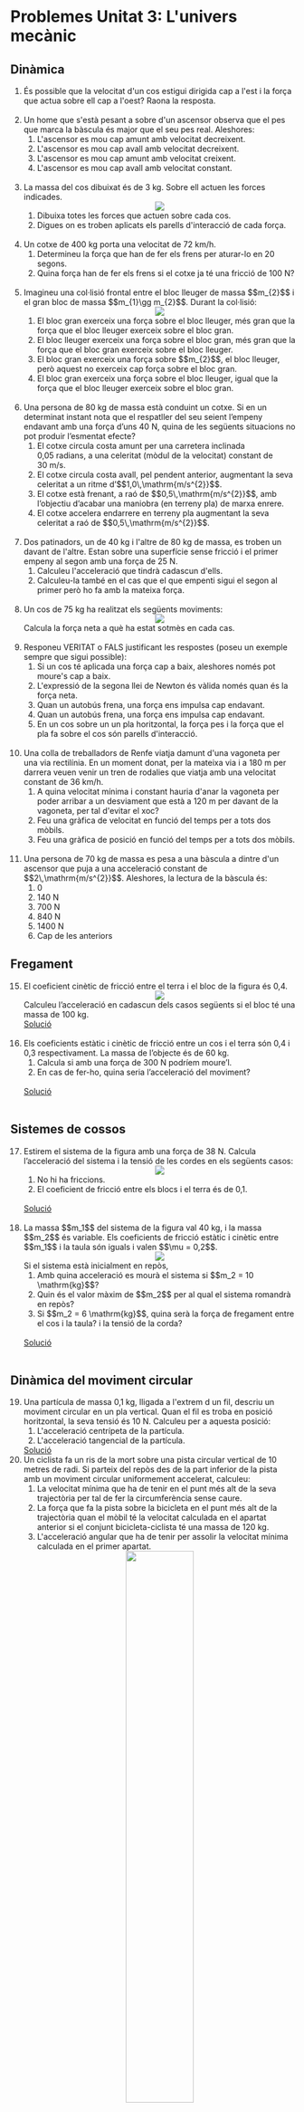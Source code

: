 
# Problemes Unitat 3: L'univers mecànic

## Dinàmica
<ol>
<li>És possible que la velocitat d'un cos estigui dirigida cap a l'est i la força que actua sobre ell cap a l'oest? Raona la resposta.
</li>
<br>
<li>Un home que s'està pesant a sobre d'un ascensor observa que el pes que marca la bàscula és major que el seu pes real. Aleshores: 
<ol>
<li>L'ascensor es mou cap amunt amb velocitat decreixent. </li>

<li>L'ascensor es mou cap avall amb velocitat decreixent. </li>

<li> L'ascensor es mou cap amunt amb velocitat creixent. </li>

<li>L'ascensor es mou cap avall amb velocitat constant. </li>
</ol>
</li>
<br> 
<li>La massa del cos dibuixat és de 3 kg. Sobre ell actuen les forces indicades.
    <div align="middle">
    <img src="img_prob/2a_ley.png">
    </div>
    <ol>
        <li>Dibuixa totes les forces que actuen sobre cada cos.  </li>
        <li>Digues on es troben aplicats els parells d'interacció de cada força. </li>
    </ol>
</li>
<br>
<li>Un cotxe de 400 kg porta una velocitat de 72 km/h.
    <ol>
        <li>Determineu la força que han de fer els frens per aturar-lo en 20 segons.  </li>
        <li>Quina força han de fer els frens si el cotxe ja té una fricció de 100 N? </li>
    </ol>
</li>
<br>
<li>Imagineu una col·lisió frontal entre el bloc lleuger de massa $$m_{2}$$ i el gran bloc de massa $$m_{1}\gg m_{2}$$. Durant la col·lisió:
    <div align="middle">
    <img src="img_prob/3a_ley_2.png">
    </div>
    <ol>
        <li>El bloc gran exerceix una força sobre el bloc lleuger, més gran que la força que el bloc lleuger exerceix sobre el bloc gran. </li>
        <li>El bloc lleuger exerceix una força sobre el bloc gran, més gran que la força que el bloc gran exerceix sobre el bloc lleuger. </li>
        <li>El bloc gran exerceix una força sobre $$m_{2}$$, el bloc lleuger, però aquest no exerceix cap força sobre el bloc gran. </li>
        <li>El bloc gran exerceix una força sobre el bloc lleuger, igual que la força que el bloc lleuger exerceix sobre el bloc gran.  </li>
    </ol>
</li>
<br>
<li>Una persona de 80 kg de massa està conduint un cotxe. Si en un determinat instant nota que el respatller del seu seient l’empeny endavant amb una força d’uns 40 N, quina de les següents situacions no pot produir l’esmentat efecte?
    <ol>
        <li>El cotxe circula costa amunt per una carretera inclinada 0,05 radians, a una celeritat (mòdul de la velocitat) constant de 30 m/s. </li>
        <li>El cotxe circula costa avall, pel pendent anterior, augmentant la seva celeritat a un ritme d’$$1,0\,\mathrm{m/s^{2}}$$.  </li>
        <li>El cotxe està frenant, a raó de $$0,5\,\mathrm{m/s^{2}}$$, amb l’objectiu d’acabar una maniobra (en terreny pla) de marxa enrere.</li>
        <li>El cotxe accelera endarrere en terreny pla augmentant la seva celeritat a raó de $$0,5\,\mathrm{m/s^{2}}$$. </li>
    </ol>
</li>
<br>
<li>Dos patinadors, un de 40 kg i l'altre de 80 kg de massa, es troben un davant de l'altre. Estan sobre una superfície sense fricció i el primer empeny al segon amb una força de 25 N.
    <ol>
        <li>Calculeu l'acceleració que tindrà cadascun d'ells.</li>
        <li>Calculeu-la també en el cas que el que empenti sigui el segon al primer però ho fa amb la mateixa força.</li>
</ol>
</li>
<br>
<li>Un cos de 75 kg ha realitzat els següents moviments:
        <div align="middle">
        <img src="img_prob/velocidades_2.png">
        </div>
        Calcula la força neta a què ha estat sotmès en cada cas.
</li>
<br>
<li>Responeu VERITAT o FALS justificant les respostes (poseu un exemple sempre que sigui possible):
    <ol>
        <li>Si un cos té aplicada una força cap a baix, aleshores només pot moure's cap a baix. </li>
        <li>L'expressió de la segona llei de Newton és vàlida només quan és la força neta.</li>
        <li>Quan un autobús frena, una força ens impulsa cap endavant.</li>
        <li>Quan un autobús frena, una força ens impulsa cap endavant.</li>
        <li>En un cos sobre un un pla horitzontal, la força pes i la força que el pla fa sobre el cos són parells d'interacció.</li>
    </ol>
</li>
<br>
<li>Una colla de treballadors de Renfe viatja damunt d'una vagoneta per una via rectilínia. En un moment donat, per la mateixa via i a 180 m per darrera veuen venir un tren de rodalies que viatja amb una velocitat constant de 36 km/h. 
    <ol>
        <li>A quina velocitat mínima i constant hauria d'anar la vagoneta per poder arribar a un desviament que està a 120 m per davant de la vagoneta, per tal d'evitar el xoc? </li>
        <li>Feu una gràfica de velocitat en funció del temps per a tots dos mòbils.</li> 
        <li>Feu una gràfica de posició en funció del temps per a tots dos mòbils. </li>
    </ol>
</li>
<br>
<li>Una persona de 70 kg de massa es pesa a una bàscula a dintre d'un ascensor que puja a una acceleració constant de $$2\,\mathrm{m/s^{2}}$$. Aleshores, la lectura de la bàscula és: 
    <ol>
        <li>0</li>
        <li>140 N</li>
        <li>700 N</li>
        <li>840 N</li>
        <li>1400 N</li>
        <li>Cap de les anteriors</li>
    </ol>
</li>

</ol>

## Fregament

<ol start="15">
<li>El coeficient cinètic de fricció entre el terra i el bloc de la figura és 0,4.
        <div align="middle">
        <img src="img_prob/freg_3cossos.png">
        </div>
    Calculeu l’acceleració en cadascun dels casos següents si el bloc té una massa
de 100 kg.<br><a href="sol/prob315.pdf">Solució</a><br><br></li>


<li>Els coeficients estàtic i cinètic de fricció entre un cos i el terra són 0,4 i 0,3
respectivament. La massa de l’objecte és de 60 kg.
    <ol>
    <li>Calcula si amb una força de 300 N podríem moure’l.</li>
    <li>En cas de fer-ho, quina seria l’acceleració del moviment?</li>
    </ol>
    <br><a href="sol/prob316.pdf">Solució</a><br><br></li>
</ol>

## Sistemes de cossos

<ol start="17">
<li>Estirem el sistema de la figura amb una força de 38 N. Calcula l’acceleració del
sistema i la tensió de les cordes en els següents casos:
        <div align="middle">
        <img src="img_prob/fils_3cossos.png">
        </div>
   <ol>
   <li>No hi ha friccions.</li>
   <li>El coeficient de fricció entre els blocs i el terra és de 0,1.</li>
   </ol>
   <br><a href="sol/prob317.pdf">Solució</a><br><br>
</li>

<li>La massa $$m_1$$ del sistema de la figura val 40 kg, i la massa $$m_2$$ és
variable. Els coeficients de fricció estàtic i cinètic entre $$m_1$$ i la taula són iguals i valen $$\mu = 0,2$$.
        <div align="middle">
        <img src="img_prob/politja_2cossos.png">
        </div>
        Si el sistema està inicialment en repòs,
        <ol>
        <li>Amb quina acceleració es mourà el sistema si $$m_2 = 10 \mathrm{kg}$$?</li>
        <li>Quin és el valor màxim de $$m_2$$ per al qual el sistema romandrà en repòs?</li>
        <li>Si $$m_2 = 6 \mathrm{kg}$$, quina serà la força de fregament entre el cos i la taula? i la tensió de la corda?</li>
        </ol>
        <br><a href="sol/prob318.pdf">Solució</a><br><br></li>
</ol>


## Dinàmica del moviment circular

<ol start="19">
<li>Una partícula de massa 0,1 kg, lligada a l'extrem d un fil, descriu un moviment circular en un pla vertical. Quan el fil es troba en posició horitzontal, la seva tensió és 10 N. Calculeu per a aquesta posició: 
<ol>
<li>L'acceleració centrípeta de la partícula. </li>
<li>L'acceleració tangencial de la partícula.</li>
</ol>
<a href="sol/prob319.pdf">Solució</a>
</li>

<li>Un ciclista fa un ris de la mort sobre una pista circular vertical de 10 metres de radi. Si parteix del repòs des de la part inferior de la pista amb un moviment circular uniformement accelerat, calculeu: 
<ol>
<li>La velocitat mínima que ha de tenir en el punt més alt de la seva trajectòria per tal de fer la circumferència sense caure. </li>
<li>La força que fa la pista sobre la bicicleta en el punt més alt de la trajectòria quan el mòbil té la velocitat calculada en el apartat anterior si el conjunt bicicleta-ciclista té una massa de 120 kg. </li>
<li>L'acceleració angular que ha de tenir per assolir la velocitat mínima calculada en el primer apartat.</li>
</ol>
        <div align="middle">
        <img src="img_prob/loop.png" width="50%">
        </div>
</li>

<li>En la pel·lícula dels Simpson, Homer intenta fer el ris de la mort dintre d'una esfera de metall amb una moto (veure imatges). Després de dos intents fallits ho aconsegueix accelerant a la tercera oportunitat. Si l'esfera té un diàmetre de 6 metres i Homer parteix del repòs amb un moviment circular uniformement accelerat, calculeu: 
<ol>
<li>La velocitat mínima que ha de tenir en el punt més alt de la seva trajectòria per tal de fer la circumferència sense caure. </li>
<li>La força que fa l'esfera sobre la moto en el punt més alt de la trajectòria quan el mòbil té la velocitat calculada en el apartat (a), sabent que el conjunt moto-Homer té una massa de 400 kg. </li>
<li>L'acceleració angular que ha de tenir per assolir la velocitat mínima calculada en el primer apartat.</li>
<a href="sol/prob321.pdf">Solució</a>
</ol>
        <div align="middle">
        <img src="img_prob/simpson1.png" width="50%">
        <img src="img_prob/simpson2.png" width="50%">
        </div>
</li>

<li>Una cabina cilíndrica gira respecte el seu eix amb una velocitat de 5 rad/s. En contacte amb la paret interior hi ha un cos que gira solidàriament amb la cabina. El coeficient de fregament estàtic entre la paret i el cos val 0,2. Quin és el radi de la cabina?</li>
<a href="sol/prob322.pdf">Solució</a>
        <div align="middle">
        <img src="img_prob/cabina.png" width="50%">
        </div>
</ol>

## Força elàstica

<ol start="23">
<li>La constant elàstica $$k$$ d'una molla de longitud 12,7 cm ha estat mesurada penjant-hi dues masses de 50 g i 100 g, respectivament; les longituds que ha assolit la molla han estat 14,8 cm i 16,9 cm, respactivament.
<ol>
<li>Quin és el valor de $$k$$ en unitats de l'SI?</li>
<li>Quin és l'allargament que experimenta la molla quan hi pengem un cos de 60 g?</li>
<li>Si hi pengem un cos i la molla s'allarga una longitud de 3,9 cm, quina és la massa del cos?</li>
</ol>
    R: 23,3 N/m; 2,5 cm; 93g.<br><br>
</li>
<a href="sol/prob323.pdf">Solució</a><br><br>

<li>La longitud d'una molla és de 20 cm quan l'estirem amb una força de 40 N, i de 25 cm quan la força és de 60 N. Calculeu:
<ol>
    <li>La longitud de la molla quan no hi actuacap força.</li>
    <li>la constant elàstica.</li>
</ol>
    R: 10 cm i 400 N/m <br><br>
</li>
<a href="sol/prob324.pdf">Solució</a><br><br>

<li>Una molla de constant recuperadora $$k=50\,\mathrm{N/m}$$ i longitud natural $$l=2\,\mathrm{m}$$ està lligada al sostre d'un ascensor. Si pengem de l'extrem lliure de la molla un cos de massa $$m=3\,\mathrm{kg}$$, quina serà la longitud de la molla quan:
<ol>
    <li>L'ascensor pugi amb una acceleració igual $$a=2\,\mathrm{m/s^2}$$ en el sentit del moviment?</li>
    <li>L'ascensor pugi a una velocitat constant?</li>
</ol>
    R: 2,71 m i 2,59 m.<br><br>
</li>
<a href="sol/prob325.pdf">Solució</a><br><br>
</ol>

## Quantitat de moviment

<ol start="26">
<li>Una persona, la massa de la qual és de 60 kg, es troba en mig d'un llac glaçat, sense fricció. Aquesta persona té, en les seves mans, una capsa de 5 kg de massa. Si llença la capsa horitzontalment, la persona adquireix una velocitat de 0,5 m/s en sentit contrari. Aleshores, arriba a la conclusió de que la capsa ha estat llençada amb una velocitat de:
<ol>
<li>6 m/s</li>
<li>0,5 m/s</li>
<li>60 m/s</li>
<li>10 m/s</li>
<li>2 m/s</li>
</ol>
<a href="sol/prob326.pdf">Solució</a>
</li>

<li>1. Un cos de massa $$m=6\,\mathrm{kg}$$ es mou amb una velocitat $$v_{0}=2\,\mathrm{m/s}$$ quan comença a rebre una força $$F$$ variable en el temps segons la gràfica que s'observa a continuació.
        <div align="middle">
        <img src="img_prob/impuls.png">
        </div>

Tenint en compte la informació proporcionada determineu:
<ol>
<li>L'impuls total proporcionat al cos per la força $$F$$.</li>
<li>La velocitat del cos quan $$t=3\,\mathrm{s}$$.</li>
<li>La velocitat del cos quan $$t=6\,\mathrm{s}$$.</li>
</ol>
<a href="sol/prob327.pdf">Solució</a>
</li>

<li>En un joc de fira disparem un petit balí de plom de 8 g de massa amb una escopeta d’aire comprimit de 3,5 kg de massa. El balí surt amb una velocitat de 68 m/s, i sabem que la força impulsora ha actuat durant un temps de 0,085 s. 
<ol>
<li>Quina força mitjana s’ha efectuat sobre el balí?</li>
<li>Quina és la velocitat de retrocés del fusell?</li>
</ol>
        <div align="middle">
        <img src="img_prob/rifle.svg">
        </div>
</li>
<a href="sol/prob328.pdf">Solució</a>
<ol>
